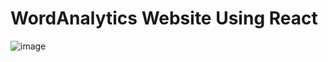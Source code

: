 # WordAnalytics Website Using React

![image](https://github.com/ImankaCloud/WordAnalytics/assets/107856707/3ad23eee-4d3d-4895-b2d3-6030fe4d8a10)
